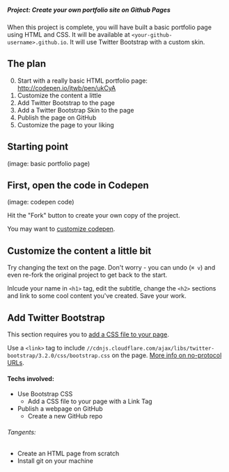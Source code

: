 ##### Project: Create your own portfolio site on Github Pages

When this project is complete, you will have built a basic portfolio page using HTML and CSS. It will be available at `<your-github-username>.github.io`. It will use Twitter Bootstrap with a custom skin.


## The plan

0. Start with a really basic HTML portfolio page: http://codepen.io/jtwb/pen/ukCyA
0. Customize the content a little
0. Add Twitter Bootstrap to the page
0. Add a Twitter Bootstrap Skin to the page
0. Publish the page on GitHub
0. Customize the page to your liking

## Starting point

(image: basic portfolio page)

## First, open the code in Codepen

(image: codepen code)

Hit the "Fork" button to create your own copy of the project.

You may want to [customize codepen](tech/customize_codepen.md).

## Customize the content a little bit

Try changing the text on the page. Don't worry - you can undo (`⌘ v`) and even re-fork the original project to get back to the start.

Inlcude your name in `<h1>` tag, edit the subtitle, change the `<h2>` sections and link to some cool content you've created. Save your work.

## Add Twitter Bootstrap

This section requires you to [add a CSS file to your page](tech/add_css_with_a_link_tag.md).

Use a `<link>` tag to include `//cdnjs.cloudflare.com/ajax/libs/twitter-bootstrap/3.2.0/css/bootstrap.css` on the page. [More info on no-protocol URLs](http://www.paulirish.com/2010/the-protocol-relative-url/).

#### Techs involved:

* Use Bootstrap CSS
  * Add a CSS file to your page with a Link Tag
* Publish a webpage on GitHub
  * Create a new GitHub repo

###### Tangents:
* Create an HTML page from scratch
* Install git on your machine
